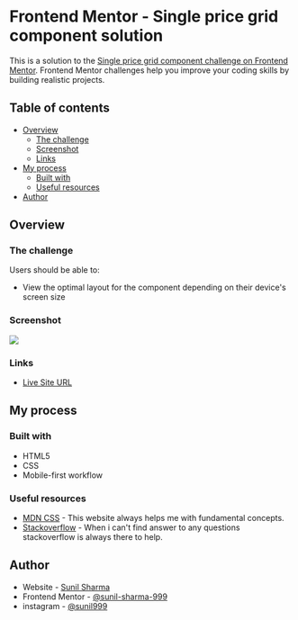 # Frontend Mentor - Single price grid component solution

This is a solution to the [Single price grid component challenge on Frontend Mentor](https://www.frontendmentor.io/challenges/single-price-grid-component-5ce41129d0ff452fec5abbbc). Frontend Mentor challenges help you improve your coding skills by building realistic projects. 

## Table of contents

- [Overview](#overview)
  - [The challenge](#the-challenge)
  - [Screenshot](#screenshot)
  - [Links](#links)
- [My process](#my-process)
  - [Built with](#built-with)
  - [Useful resources](#useful-resources)
- [Author](#author)

## Overview

### The challenge

Users should be able to:

- View the optimal layout for the component depending on their device's screen size

### Screenshot

![](./screenshot.jpg)


### Links

- [Live Site URL](https://sunil-sharma-999.github.io/single-price-grid-component/)

## My process

### Built with

- HTML5
- CSS
- Mobile-first workflow


### Useful resources

- [MDN CSS](https://developer.mozilla.org/en-US/docs/Web/CSS) - This website always helps me with fundamental concepts.
- [Stackoverflow](https://stackoverflow.com/) - When i can't find answer to any questions stackoverflow is always there to help.

## Author

- Website - [Sunil Sharma](https://github.com/sunil-sharma-999/)
- Frontend Mentor - [@sunil-sharma-999](https://www.frontendmentor.io/profile/sunil-sharma-999)
- instagram - [@sunil999](https://www.instagram.com/sunil.sharma.9/)




